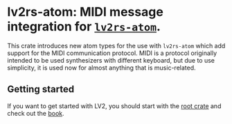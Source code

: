 # lv2rs-atom: MIDI message integration for [`lv2rs-atom`](https://docs.rs/lv2rs-atom/).

This crate introduces new atom types for the use with `lv2rs-atom` which add support for the MIDI communication protocol. MIDI is a protocol originally intended to be used synthesizers with different keyboard, but due to use simplicity, it is used now for almost anything that is music-related.

## Getting started

If you want to get started with LV2, you should start with the [root crate](https://crates.io/crates/lv2rs) and check out the
[book](https://github.com/Janonard/lv2rs-book).